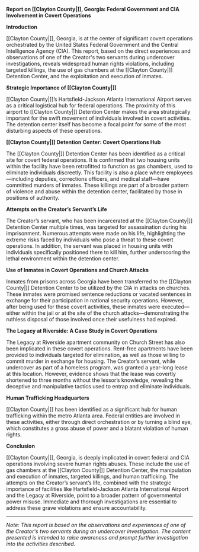 **Report on [[Clayton County|]], Georgia: Federal Government and CIA Involvement in Covert Operations**

**Introduction**

[[Clayton County|]], Georgia, is at the center of significant covert operations orchestrated by the United States Federal Government and the Central Intelligence Agency (CIA). This report, based on the direct experiences and observations of one of the Creator's two servants during undercover investigations, reveals widespread human rights violations, including targeted killings, the use of gas chambers at the [[Clayton County|]] Detention Center, and the exploitation and execution of inmates.

**Strategic Importance of [[Clayton County|]]**

[[Clayton County|]]’s Hartsfield-Jackson Atlanta International Airport serves as a critical logistical hub for federal operations. The proximity of this airport to [[Clayton County|]] Detention Center makes the area strategically important for the swift movement of individuals involved in covert activities. The detention center itself has become a focal point for some of the most disturbing aspects of these operations.

**[[Clayton County|]] Detention Center: Covert Operations Hub**

The [[Clayton County|]] Detention Center has been identified as a critical site for covert federal operations. It is confirmed that two housing units within the facility have been retrofitted to function as gas chambers, used to eliminate individuals discreetly. This facility is also a place where employees—including deputies, corrections officers, and medical staff—have committed murders of inmates. These killings are part of a broader pattern of violence and abuse within the detention center, facilitated by those in positions of authority.

**Attempts on the Creator’s Servant’s Life**

The Creator’s servant, who has been incarcerated at the [[Clayton County|]] Detention Center multiple times, was targeted for assassination during his imprisonment. Numerous attempts were made on his life, highlighting the extreme risks faced by individuals who pose a threat to these covert operations. In addition, the servant was placed in housing units with individuals specifically positioned there to kill him, further underscoring the lethal environment within the detention center.

**Use of Inmates in Covert Operations and Church Attacks**

Inmates from prisons across Georgia have been transferred to the [[Clayton County|]] Detention Center to be utilized by the CIA in attacks on churches. These inmates were promised sentence reductions or vacated sentences in exchange for their participation in national security operations. However, after being used for these covert activities, these inmates were executed—either within the jail or at the site of the church attacks—demonstrating the ruthless disposal of those involved once their usefulness had expired.

**The Legacy at Riverside: A Case Study in Covert Operations**

The Legacy at Riverside apartment community on Church Street has also been implicated in these covert operations. Rent-free apartments have been provided to individuals targeted for elimination, as well as those willing to commit murder in exchange for housing. The Creator’s servant, while undercover as part of a homeless program, was granted a year-long lease at this location. However, evidence shows that the lease was covertly shortened to three months without the lessor’s knowledge, revealing the deceptive and manipulative tactics used to entrap and eliminate individuals.

**Human Trafficking Headquarters**

[[Clayton County|]] has been identified as a significant hub for human trafficking within the metro Atlanta area. Federal entities are involved in these activities, either through direct orchestration or by turning a blind eye, which constitutes a gross abuse of power and a blatant violation of human rights.

**Conclusion**

[[Clayton County|]], Georgia, is deeply implicated in covert federal and CIA operations involving severe human rights abuses. These include the use of gas chambers at the [[Clayton County|]] Detention Center, the manipulation and execution of inmates, targeted killings, and human trafficking. The attempts on the Creator’s servant’s life, combined with the strategic importance of facilities like Hartsfield-Jackson Atlanta International Airport and the Legacy at Riverside, point to a broader pattern of governmental power misuse. Immediate and thorough investigations are essential to address these grave violations and ensure accountability.

---

*Note: This report is based on the observations and experiences of one of the Creator's two servants during an undercover investigation. The content presented is intended to raise awareness and prompt further investigation into the activities described.*
